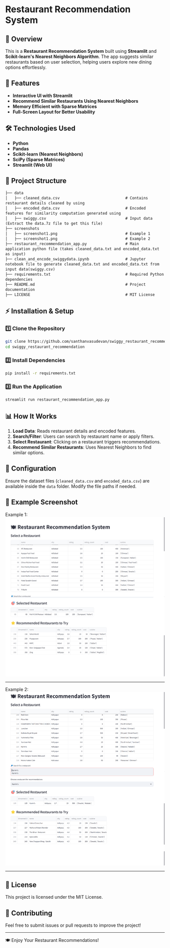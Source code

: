 # Restaurant Recommendation System

## 📌 Overview
This is a **Restaurant Recommendation System** built using **Streamlit** and **Scikit-learn's Nearest Neighbors Algorithm**. The app suggests similar restaurants based on user selection, helping users explore new dining options effortlessly.

## 🚀 Features
- **Interactive UI with Streamlit**
- **Recommend Similar Restaurants Using Nearest Neighbors**
- **Memory Efficient with Sparse Matrices**
- **Full-Screen Layout for Better Usability**

## 🛠 Technologies Used
- **Python**
- **Pandas**
- **Scikit-learn (Nearest Neighbors)**
- **SciPy (Sparse Matrices)**
- **Streamlit (Web UI)**

## 📂 Project Structure
```
├── data
│   ├── cleaned_data.csv                             # Contains restaurant details cleaned by using 
│   ├── encoded_data.csv                             # Encoded features for similarity computation generated using 
│   ├── swiggy.csv                                   # Input data (Extract the data.7z file to get this file)
├── screenshots
│   ├── screenshot1.png                              # Example 1
│   ├── screenshot1.png                              # Example 2
├── restaurant_recommendation_app.py                 # Main application python file (takes cleaned_data.txt and encoded_data.txt as input)
├── clean_and_encode_swiggydata.ipynb                # Jupyter notebook file to generate cleaned_data.txt and encoded_data.txt from input data(swiggy.csv)
├── requirements.txt                                 # Required Python dependencies
├── README.md                                        # Project documentation
├── LICENSE                                          # MIT License
```

## ⚡ Installation & Setup
### 1️⃣ Clone the Repository
```bash
git clone https://github.com/santhanvasudevan/swiggy_restaurant_recommendation.git
cd swiggy_restaurant_recommendation
```

### 2️⃣ Install Dependencies
```bash
pip install -r requirements.txt
```

### 3️⃣ Run the Application
```bash
streamlit run restaurant_recommendation_app.py
```

## 📊 How It Works
1. **Load Data**: Reads restaurant details and encoded features.
2. **Search/Filter**: Users can search by restaurant name or apply filters.
3. **Select Restaurant**: Clicking on a restaurant triggers recommendations.
4. **Recommend Similar Restaurants**: Uses Nearest Neighbors to find similar options.

## 🔧 Configuration
Ensure the dataset files (`cleaned_data.csv` and `encoded_data.csv`) are available inside the `data` folder. Modify the file paths if needed.

## 📌 Example Screenshot
Example 1:
![swiggy_restaurant_recommendation](screenshots/screenshot1.png)

---
Example 2:
![swiggy_restaurant_recommendation](screenshots/screenshot2.png)

---

## 📜 License
This project is licensed under the MIT License.

## 🤝 Contributing
Feel free to submit issues or pull requests to improve the project!

---
🍽 Enjoy Your Restaurant Recommendations! 
